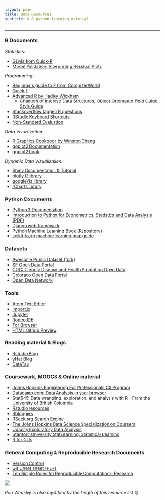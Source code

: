 ```yaml
---
layout: page
title: Data Resources
subtitle: R & python learning material
---
```


----------

### R Documents

_Statistics:_

* [GLMs from Quick-R](http://www.statmethods.net/advstats/glm.html)
* [Model Validation: Interpreting Residual Plots](http://www.r-bloggers.com/model-validation-interpreting-residual-plots/)

_Programming:_

* [Beginner's guide to R from ComputerWorld](http://www.computerworld.com/article/2497143/business-intelligence/business-intelligence-beginner-s-guide-to-r-introduction.html)        
* [Quick-R](http://www.statmethods.net/)
* [Advanced R by Hadley Wickham](http://adv-r.had.co.nz/)       
  * Chapters of Interest: [Data Structures](http://adv-r.had.co.nz/Data-structures.html), [Object-Orientated Field Guide](http://adv-r.had.co.nz/OO-essentials.html), [Style Guide](http://adv-r.had.co.nz/Style.html)
* [Stackoverflow tagged R questions](http://stackoverflow.com/questions/tagged/r)
* [RStudio Keyboard Shortcuts](https://support.rstudio.com/hc/en-us/articles/200711853-Keyboard-Shortcuts)
* [Non-Standard Evaluation](https://cran.r-project.org/web/packages/dplyr/vignettes/nse.html)

_Data Visualization:_     

* [R Graphics Cookbook by Winston Chang](http://www.cookbook-r.com/Graphs/)        
* [ggplot2 Documentation](http://docs.ggplot2.org/current/index.html)
* [ggplot2 book](http://ggplot2.org/book/)

_Dynamic Data Vizualization:_

* [Shiny Documentation & Tutorial](http://shiny.rstudio.com/)
* [plotly R library](https://plot.ly/r/)
* [googleVis library](https://cran.r-project.org/web/packages/googleVis/vignettes/googleVis_examples.html)
* [rCharts library](http://rcharts.io/)

### Python Documents

* [Python 3 Documentation](https://docs.python.org/3/)
* [Introduction to Python for Econometrics, Statistics and Data Analysis (PDF)](https://www.kevinsheppard.com/images/0/09/Python_introduction.pdf)
* [Django web framework](https://docs.djangoproject.com/en/1.9/intro/tutorial01/)
* [Python Machine Learning Book (Repository)](https://github.com/rasbt/python-machine-learning-book)
* [scikit-learn machine learning map guide](http://scikit-learn.org/stable/tutorial/machine_learning_map/index.html)

### Datasets

* [Awesome Public Dataset (fork)](https://github.com/jasdumas/awesome-public-datasets)
* [SF Open Data Portal](https://data.sfgov.org/)
* [CDC: Chronic Disease and Health Promotion Open Data](https://chronicdata.cdc.gov/)
* [Colorado Open Data Portal](https://data.colorado.gov/)
* [Open Data Network](http://www.opendatanetwork.com/)

### Tools

* [Atom Text Editor](https://atom.io/)
* [Import.io](https://www.import.io/)
* [Jupyter](http://jupyter.org/)
* [Rodeo IDE](https://www.yhat.com/products/rodeo)
* [Tor Browser](https://www.torproject.org/projects/torbrowser.html.en)
* [HTML Github Preview](https://htmlpreview.github.io/)

### Reading material & Blogs

* [Rstudio Blog](http://blog.rstudio.org/)
* [yHat Blog](http://blog.yhat.com/)
* [DataTau](http://www.datatau.com/)

### Coursework, MOOCS & Online material

* [Johns Hopkins Engineering For Professionals CS Program](https://ep.jhu.edu/programs-and-courses/programs/computer-science)
* [Datacamp.com: Data Analysis in your browser](https://www.datacamp.com/)
* [Stat545: Data wrangling, exploration, and analysis with R](https://stat545-ubc.github.io/) - From the University of British Columbia     
* [Rstudio resources](https://www.rstudio.com/resources/training/online-learning/)
* [Rbloggers](http://www.r-bloggers.com/) 
* [RSeek.org Search Engine](http://rseek.org/)
* [The Johns Hopkins Data Science Specialization on Coursera](https://www.coursera.org/specialization/jhudatascience/1)
* [Udacity Exploratory Data Analysis](https://www.udacity.com/course/ud651)
* [Stanford University StatLearning: Statistical Learning](https://class.stanford.edu/courses/HumanitiesScience/StatLearning/Winter2014/about)
* [R for Cats](http://rforcats.net/)

### General Computing & Reproducible Research Documents

* [Version Control](https://git-scm.com/doc)   
* [Git Cheat sheet (PDF)](https://training.github.com/kit/downloads/github-git-cheat-sheet.pdf)
* [Ten Simple Rules for Reproducible Computational Research](http://journals.plos.org/ploscompbiol/article?id=10.1371/journal.pcbi.1003285)


![](http://i.giphy.com/V3xGLO2kAzPxe.gif)

*Ron Weasley is also mystified by the length of this resource list*  :smile:


